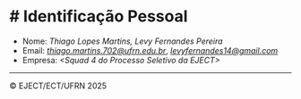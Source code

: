 # # Identificação Pessoal

- Nome: _Thiago Lopes Martins, Levy Fernandes Pereira_
- Email: _<thiago.martins.702@ufrn.edu.br>_, _<levyfernandes14@gmail.com>_
- Empresa: _<Squad 4 do Processo Seletivo da EJECT>_
-------
© EJECT/ECT/UFRN 2025
